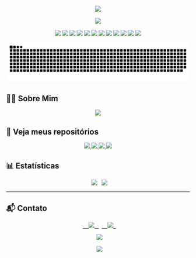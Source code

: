 <p align="center">
  <img src="https://readme-typing-svg.herokuapp.com?font=Fira+Code&weight=500&duration=5000&pause=120&color=58A6FF&center=true&vCenter=true&width=1000&lines=Bem-vindo+ao+meu+perfil!" />
</p>

<p align="center">
  <img src="https://media.giphy.com/media/qgQUggAC3Pfv687qPC/giphy.gif" width="400" />
</p>
<p align="center">
  <img src="https://img.shields.io/badge/Backend%20Developer-💻-success?style=flat-square" />
  <img src="https://img.shields.io/badge/Java-21-blue?style=flat-square&logo=openjdk&logoColor=white" />
  <img src="https://img.shields.io/badge/Spring_Boot-3.5.4-6DB33F?style=flat-square&logo=springboot&logoColor=white" />
  <img src="https://img.shields.io/badge/Spring_Security-JWT/oAuth2-3FA043?style=flat-square&logo=springsecurity&logoColor=white" />
  <img src="https://img.shields.io/badge/Docker-containerized-2496ED?style=flat-square&logo=docker&logoColor=white" />
  <img src="https://img.shields.io/badge/Microsserviços-Learning-B0C4DE?style=flat-square" />
  <img src="https://img.shields.io/badge/RabbitMQ-Learning-FF6600?style=flat-square&logo=rabbitmq&logoColor=white" />
  <img src="https://img.shields.io/badge/TDD-Beginner-992222?style=flat-square&logo=tdd&logoColor=white" />
  <img src="https://img.shields.io/badge/PostgreSQL-DB-336791?style=flat-square&logo=postgresql&logoColor=white" />
  <img src="https://img.shields.io/badge/NoSQL-Beginner-47A248?style=flat-square" />
  <img src="https://img.shields.io/badge/GitHub_Actions-CI/CD-2088FF?style=flat-square&logo=githubactions&logoColor=white" />
  <img src="https://img.shields.io/badge/AWS%20Cloud-beginner-orange?style=flat-square&logo=amazonaws&logoColor=white" />
</p>

<p align="center">
  <a href="https://github.com/gustavokowallski">
    <img src="https://github.com/Platane/snk/raw/output/github-contribution-grid-snake.svg" />
  </a>
</p>

## 🧑‍💻 Sobre Mim

<p align="center">
  <img src="https://readme-typing-svg.herokuapp.com?font=Fira+Code&size=18&duration=4000&pause=2000&color=58A6FF&multiline=true&width=950&height=120&lines=🚀+Sou+Desenvolvedor+Backend+com+1+ano+de+prática.;☕+Focado+em+construir+APIs+REST+robustas+e+seguras+com+Java+21+e+Spring+Boot.;⚡+Focado+em+me+especializar+como+Dev+Back-end;🎯+Busco+minha+primeira+oportunidade+em+times+que+valorizam+aprendizado+contínuo.;🌐+Objetivo:+evoluir+para+Pleno+e+aprofundar+em+Microsserviços+e+Cloud.">
</p>





<!-- Status -->

## 🚀 Veja meus repositórios

<p align="center">
  <a href="https://github.com/gustavokowallski/SharedRecipes">
    <img src="https://github-readme-stats.vercel.app/api/pin/?username=gustavokowallski&repo=SharedRecipes&theme=tokyonight&cache_seconds=60&random=1" />
  </a>
  <a href="https://github.com/gustavokowallski/CreditCheckAPI">
    <img src="https://github-readme-stats.vercel.app/api/pin/?username=gustavokowallski&repo=CreditCheckAPI&theme=tokyonight&cache_seconds=60&random=2" />
  </a>
  <a href="https://github.com/gustavokowallski/ToDo-List-">
    <img src="https://github-readme-stats.vercel.app/api/pin/?username=gustavokowallski&repo=ToDo-List-&theme=tokyonight&cache_seconds=60&random=3" />
  </a>
  <a href="https://github.com/gustavokowallski/DsCommerce">
    <img src="https://github-readme-stats.vercel.app/api/pin/?username=gustavokowallski&repo=DsCommerce&theme=tokyonight&cache_seconds=60&random=4" />
  </a>
</p>




## 📊 Estatísticas

<p align="center">
  <img src="https://streak-stats.demolab.com?user=gustavokowallski&theme=tokyonight" />
  <img src="https://github-profile-trophy.vercel.app/?username=gustavokowallski&theme=tokyonight&no-frame=true&row=2&column=4" />
</p>

---

## 📬 Contato

<p align="center">
  <a href="https://www.linkedin.com/in/gustavokowalski">
    <img src="https://img.shields.io/badge/LinkedIn-Gustavo%20Kowalski-0A66C2?style=for-the-badge&logo=linkedin&logoColor=white"/>
  </a>
  


<a href="mailto:kkowalskigustavo@gmail.com">
    <img src="https://img.shields.io/badge/Gmail-kkowalskigustavo@gmail.com-EA4335?style=for-the-badge&logo=gmail&logoColor=white"/>
  </a>
</p>

<p align="center">
  <img src="https://media.giphy.com/media/v1.Y2lkPTc5MGI3NjExb2RwcjZ1eTI5eDJ2bGJkOG9lNXlxNjY4eXAzNnphdTR2bWFoMzR1NiZlcD12MV9naWZzX3NlYXJjaCZjdD1n/v1c2e1Wz8YwA5cc6mb/giphy.gif" width="200px"/>
</p>

<p align="center">
  <img src="https://readme-typing-svg.herokuapp.com?font=Fira+Code&duration=3000&pause=1000&color=58A6FF&center=true&vCenter=true&width=700&lines=Obrigado+por+visitar+meu+GitHub!;Fique+à+vontade+para+conectar+ou+mandar+mensagem." />
</p>
